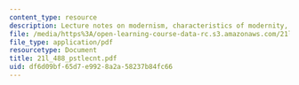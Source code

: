 ```yaml
---
content_type: resource
description: Lecture notes on modernism, characteristics of modernity, and postmodernism.
file: /media/https%3A/open-learning-course-data-rc.s3.amazonaws.com/21l-488-contemporary-literature-literature-development-and-human-rights-spring-2008/df6d09bf65d7e9928a2a58237b84fc66_21l_488_pstlecnt.pdf
file_type: application/pdf
resourcetype: Document
title: 21l_488_pstlecnt.pdf
uid: df6d09bf-65d7-e992-8a2a-58237b84fc66
---
```

